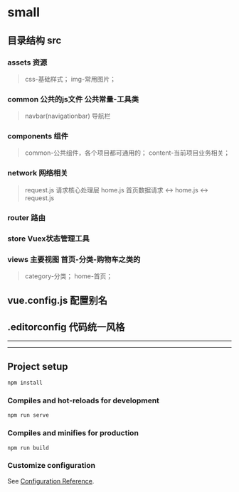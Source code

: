 # small

## 目录结构 src
### assets 资源
> css-基础样式；
  img-常用图片；
### common 公共的js文件 公共常量-工具类
> navbar(navigationbar) 导航栏
### components 组件
> common-公共组件，各个项目都可通用的；
  content-当前项目业务相关；
### network 网络相关
> request.js 请求核心处理层 
  home.js 首页数据请求 <-> home.js <-> request.js 
### router 路由
### store Vuex状态管理工具
### views 主要视图 首页-分类-购物车之类的
> category-分类；
  home-首页；
## vue.config.js 配置别名
## .editorconfig 代码统一风格

***
***

## Project setup
```
npm install
```

### Compiles and hot-reloads for development
```
npm run serve
```

### Compiles and minifies for production
```
npm run build
```

### Customize configuration
See [Configuration Reference](https://cli.vuejs.org/config/).
